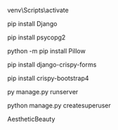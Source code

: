 venv\Scripts\activate

pip install Django

pip install psycopg2

python -m pip install Pillow

pip install django-crispy-forms

pip install crispy-bootstrap4

py manage.py runserver


python manage.py createsuperuser

AestheticBeauty
